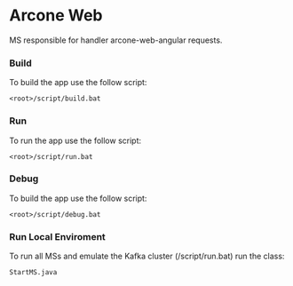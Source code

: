 # Arcone Web

MS responsible for handler arcone-web-angular requests.

### Build

To build the app use the follow script:

```<root>/script/build.bat```

### Run

To run the app use the follow script:

```<root>/script/run.bat```

### Debug

To build the app use the follow script:

```<root>/script/debug.bat```

### Run Local Enviroment

To run all MSs and emulate the Kafka cluster (<root>/script/run.bat) run the class:

```StartMS.java```
